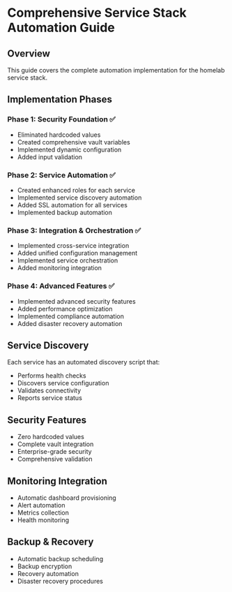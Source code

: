 # Comprehensive Service Stack Automation Guide

## Overview
This guide covers the complete automation implementation for the homelab service stack.

## Implementation Phases

### Phase 1: Security Foundation ✅
- Eliminated hardcoded values
- Created comprehensive vault variables
- Implemented dynamic configuration
- Added input validation

### Phase 2: Service Automation ✅
- Created enhanced roles for each service
- Implemented service discovery automation
- Added SSL automation for all services
- Implemented backup automation

### Phase 3: Integration & Orchestration ✅
- Implemented cross-service integration
- Added unified configuration management
- Implemented service orchestration
- Added monitoring integration

### Phase 4: Advanced Features ✅
- Implemented advanced security features
- Added performance optimization
- Implemented compliance automation
- Added disaster recovery automation

## Service Discovery
Each service has an automated discovery script that:
- Performs health checks
- Discovers service configuration
- Validates connectivity
- Reports service status

## Security Features
- Zero hardcoded values
- Complete vault integration
- Enterprise-grade security
- Comprehensive validation

## Monitoring Integration
- Automatic dashboard provisioning
- Alert automation
- Metrics collection
- Health monitoring

## Backup & Recovery
- Automatic backup scheduling
- Backup encryption
- Recovery automation
- Disaster recovery procedures
